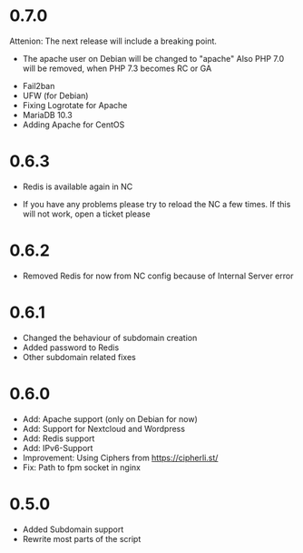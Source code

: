 0.7.0
=====

Attenion:
The next release will include a breaking point.
- The apache user on Debian will be changed to "apache"
Also PHP 7.0 will be removed, when PHP 7.3 becomes RC or GA

+ Fail2ban
+ UFW (for Debian)
+ Fixing Logrotate for Apache
+ MariaDB 10.3
+ Adding Apache for CentOS

0.6.3
=====
+ Redis is available again in NC
- If you have any problems please try to reload the NC a few times.
  If this will not work, open a ticket please

0.6.2
=====
+ Removed Redis for now from NC config because of Internal Server error

0.6.1
=====
+ Changed the behaviour of subdomain creation
+ Added password to Redis
+ Other subdomain related fixes

0.6.0
=====
+ Add: Apache support (only on Debian for now)
+ Add: Support for Nextcloud and Wordpress
+ Add: Redis support
+ Add: IPv6-Support
+ Improvement: Using Ciphers from https://cipherli.st/
+ Fix: Path to fpm socket in nginx


0.5.0
=====
+ Added Subdomain support
+ Rewrite most parts of the script
